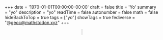 +++
date = '1970-01-01T00:00:00-00:00'
draft = false
title = 'Yo'
summary = "yo"
description = "yo"
readTime = false
autonumber = false
math = false
hideBackToTop = true
tags = ["yo"]
showTags = true
fediverse = "@geoc@mathstodon.xyz"
+++
<br>

<div align="center">
<canvas id="yoBox" width="300" height="300" style="border:1px solid #ccc;"></canvas>
</div>

<script>
const canvas = document.getElementById('yoBox');
const ctx = canvas.getContext('2d');

let x = 50, y = 50;
let dx = 1.6180339887, dy = 2;
const yoWidth = 30, yoHeight = 30;

red = getComputedStyle(document.documentElement).getPropertyValue('--red') || '#FC5D7C'
orange = getComputedStyle(document.documentElement).getPropertyValue('--orange') || '#F39660'
yellow = getComputedStyle(document.documentElement).getPropertyValue('--yellow') || '#E7C664'
green = getComputedStyle(document.documentElement).getPropertyValue('--green') || '#9ED072'
blue = getComputedStyle(document.documentElement).getPropertyValue('--blue') || '#76CCE0'
purple = getComputedStyle(document.documentElement).getPropertyValue('--purple') || '#B39DF3'
let colors = [
    red,
    orange,
    yellow,
    green,
    blue,
    purple,
];

yoColor = colors[4];
ctx.fillStyle = yoColor;
ctx.font = "30px sans-serif";

function getAccentColor() {
    const rootStyles = getComputedStyle(document.documentElement);
    return rootStyles.getPropertyValue('--blue') || '#0078d4'; // fallback color
}

function drawYo() {
    ctx.clearRect(0, 0, canvas.width, canvas.height);
    ctx.fillStyle = yoColor;
    ctx.fillText("yo", x, y + yoHeight);
}

function update() {
    x += dx;
    y += dy;

    if (x < 0 || x + yoWidth > canvas.width) {
        dx = -dx;
        yoColor = colors[Math.floor(Math.random() * colors.length)];
    }
    if (y < 0 || y + yoHeight > canvas.height) {
        dy = -dy;
        yoColor = colors[Math.floor(Math.random() * colors.length)];
    }
    
    drawYo();
    requestAnimationFrame(update);
}

drawYo();
update();
</script>